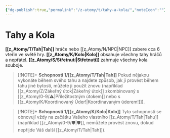 ```yaml
---
{"dg-publish":true,"permalink":"/z-atomy/t/tahy-a-kola/","noteIcon":""}
---
```


# Tahy a Kola
**[[z_Atomy/T/Tah\|Tah]]** hráče nebo [[z_Atomy/N/NPC\|NPC]] zabere cca 6 vteřin ve světě hry.
**[[z_Atomy/K/Kolo\|Kolo]]** obsahuje všechny tahy hráčů a nepřátel.
**[[z_Atomy/S/Střetnutí\|Střetnutí]]** zahrnuje všechny kola souboje.

>[!NOTE]+ **Schopnosti 1/[[z_Atomy/T/Tah\|Tah]]**
>Pokud nějakou vykonáte během svého tahu a najdete způsob, jak ji provést během tahu jiné bytosti, můžete ji použít znovu (například [[z_Atomy/Z/Zákeřný útok\|Zákeřný útok]] zkombinovaný s [[z_Atomy/0-9/⚠️\|Příležitostným útokem]] nebo s [[z_Atomy/K/Koordinovaný Úder!\|Koordinavaným úderem!]]).

>[!NOTE]+ **Schopnosti 1/[[z_Atomy/K/Kolo\|Kolo]]**
>Tyto schopnosti se obnovují vždy na začátku Vašeho vlastního [[z_Atomy/T/Tah\|Tahu]] (například [[z_Atomy/0-9/🛡️\|🛡️]], nemůžete provést znovu, dokud nepřijde Váš další [[z_Atomy/T/Tah\|Tah]]).